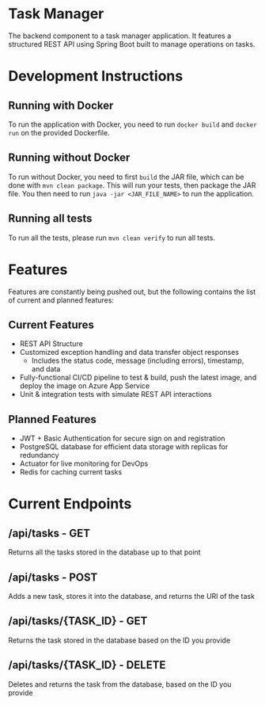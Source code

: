 # Task Manager

The backend component to a task manager application. It features a structured REST API using Spring Boot built to manage operations on tasks.

# Development Instructions

## Running with Docker

To run the application with Docker, you need to run `docker build` and `docker run` on the provided Dockerfile.

## Running without Docker

To run without Docker, you need to first `build` the JAR file, which can be done with `mvn clean package`. This will run your tests, then package the JAR file. You then need to run `java -jar <JAR_FILE_NAME>` to run the application.

## Running all tests

To run all the tests, please run `mvn clean verify` to run all tests.

# Features

Features are constantly being pushed out, but the following contains the list of current and planned features:

## Current Features

- REST API Structure
- Customized exception handling and data transfer object responses
  - Includes the status code, message (including errors), timestamp, and data
- Fully-functional CI/CD pipeline to test & build, push the latest image, and deploy the image on Azure App Service
- Unit & integration tests with simulate REST API interactions

## Planned Features

- JWT + Basic Authentication for secure sign on and registration
- PostgreSQL database for efficient data storage with replicas for redundancy
- Actuator for live monitoring for DevOps
- Redis for caching current tasks

# Current Endpoints

## /api/tasks - GET

Returns all the tasks stored in the database up to that point

## /api/tasks - POST

Adds a new task, stores it into the database, and returns the URI of the task

## /api/tasks/{TASK_ID} - GET

Returns the task stored in the database based on the ID you provide

## /api/tasks/{TASK_ID} - DELETE

Deletes and returns the task from the database, based on the ID you provide
